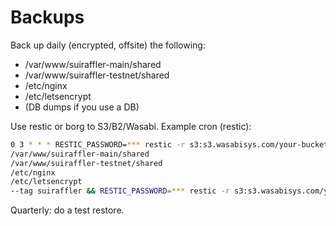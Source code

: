 # Backups

Back up daily (encrypted, offsite) the following:
- /var/www/suiraffler-main/shared
- /var/www/suiraffler-testnet/shared
- /etc/nginx
- /etc/letsencrypt
- (DB dumps if you use a DB)

Use restic or borg to S3/B2/Wasabi. Example cron (restic):
```sh
0 3 * * * RESTIC_PASSWORD=*** restic -r s3:s3.wasabisys.com/your-bucket backup
/var/www/suiraffler-main/shared
/var/www/suiraffler-testnet/shared
/etc/nginx
/etc/letsencrypt
--tag suiraffler && RESTIC_PASSWORD=*** restic -r s3:s3.wasabisys.com/your-bucket forget --keep-daily 14 --keep-weekly 8 --prune
```
Quarterly: do a test restore.
